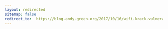 ```yaml
---
layout: redirected
sitemap: false
redirect_to:  https://blog.andy-green.org/2017/10/16/wifi-krack-vulnerability-goes-public/
---
```

